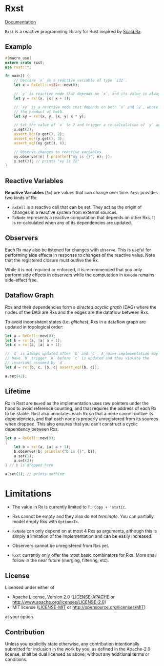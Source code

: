 # Rxst

[Documentation](https://pkmx.github.io/rxst/rxst/index.html)

`Rxst` is a reactive programming library for Rust inspired by [Scala.Rx](https://github.com/lihaoyi/scala.rx).

## Example

```rust
#[macro_use]
extern crate rxst;
use rxst::*;

fn main() {
    // Declare `x` as a reactive variable of type `i32`.
    let x = RxCell::<i32>::new(0);

    // `y` is reactive node that depends on `x`, and its value is always `x` plus 1.
    let y = rx!(x, |x| x + 1);

    // `xy` is a reactive node that depends on both `x` and `y`, whose value is
    // the product of both.
    let xy = rx!(x, y, |x, y| x * y);

    // Set the value of `x` to 2 and trigger a re-calculation of `y` and `xy`.
    x.set(2);
    assert_eq!(x.get(), 2);
    assert_eq!(y.get(), 3);
    assert_eq!(xy.get(), 6);

    // Observe changes to reactive variables.
    xy.observe(|n| { println!("xy is {}", n); });
    x.set(3); // prints "xy is 12"
}
```

## Reactive Variables

**Reactive Variables** (`Rx`) are values that can change over time. `Rxst` provides two kinds of Rx:

* `RxCell` is a reactive cell that can be set. They act as the origin of changes in a reactive system from external sources.
* `RxNode` represents a reactive computation that depends on other Rxs. It is re-calculated when any of its dependencies are updated.

## Observers

Each Rx may also be listened for changes with `observe`. This is useful for performing side effects in response to changes of the reactive value. Note that the registered closure must outlive the Rx.

While it is not required or enforced, it is recommended that you only perform side effects in observers while the computation in `RxNode` remains side-effect free.

## Dataflow Graph

Rxs and their dependencies form a *directed acyclic graph* (DAG) where the nodes of the DAG are Rxs and the edges are the dataflow between Rxs.

To avoid inconsistent states (i.e. *glitches*), Rxs in a dataflow graph are updated in topological order:

```rust
let a = RxCell::new(0);
let b = rx!(a, |a| a + 1);
let c = rx!(a, |a| a + 1);

// `d` is always updated after `b` and `c`. A naive implementation may
// have `b` trigger `d` before `c` is updated and thus violate the
// invariant assumed by `d`.
let d = rx!(b, c, |b, c| assert_eq!(b, c));

a.set(42);
```

## Lifetime

Rx in Rxst are `Box`ed as the implementation uses raw pointers under the hood to avoid
reference counting, and that requires the address of each Rx to be stable. Rxst also annotates
each Rx so that a node cannot outlive its dependencies, and that each node is properly
unregistered from its sources when dropped. This also ensures that you can't
construct a cyclic dependency between Rxs.

```rust
let a = RxCell::new(0);
{
    let b = rx!(a, |a| a + 1);
    b.observe(|b| println!("b is {}", b));
    a.set(1);
    a.set(2);
} // b is dropped here

a.set(3); // prints nothing
```

# Limitations

* The value in Rx is currently limited to `T: Copy + 'static`.

* Rxs cannot be empty and they also do not *terminate*. You can partially model empty Rxs with `Option<T>`.

* `RxNode` can only depend on at most 4 Rxs as arguments, although this is simply a limitation of the implementation and can be easily increased.

* Observers cannot be unregistered from Rxs yet.

* `Rxst` currently only offer the most basic combinators for Rxs. More shall follow in the near future (merging, filtering, etc).

## License

Licensed under either of

 * Apache License, Version 2.0
   ([LICENSE-APACHE](LICENSE-APACHE) or http://www.apache.org/licenses/LICENSE-2.0)
 * MIT license
   ([LICENSE-MIT](LICENSE-MIT) or http://opensource.org/licenses/MIT)

at your option.

## Contribution

Unless you explicitly state otherwise, any contribution intentionally submitted
for inclusion in the work by you, as defined in the Apache-2.0 license, shall be
dual licensed as above, without any additional terms or conditions.
